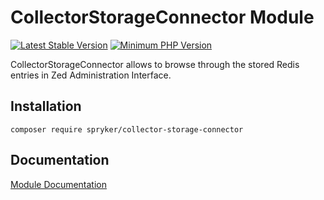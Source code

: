 # CollectorStorageConnector Module
[![Latest Stable Version](https://poser.pugx.org/spryker/collector-storage-connector/v/stable.svg)](https://packagist.org/packages/spryker/collector-storage-connector)
[![Minimum PHP Version](https://img.shields.io/badge/php-%3E%3D%207.4-8892BF.svg)](https://php.net/)

CollectorStorageConnector allows to browse through the stored Redis entries in Zed Administration Interface.

## Installation

```
composer require spryker/collector-storage-connector
```

## Documentation

[Module Documentation](https://academy.spryker.com/developing_with_spryker/module_guide/infrastructure/collector/collector.html)
